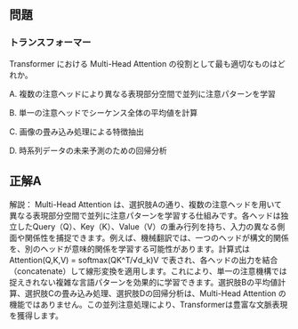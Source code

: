 ## 問題
### トランスフォーマー
Transformer における Multi-Head Attention の役割として最も適切なものはどれか。

A. 複数の注意ヘッドにより異なる表現部分空間で並列に注意パターンを学習

B. 単一の注意ヘッドでシーケンス全体の平均値を計算

C. 画像の畳み込み処理による特徴抽出

D. 時系列データの未来予測のための回帰分析

## 正解A

解説：
Multi-Head Attention は、選択肢Aの通り、複数の注意ヘッドを用いて異なる表現部分空間で並列に注意パターンを学習する仕組みです。各ヘッドは独立したQuery（Q）、Key（K）、Value（V）の重み行列を持ち、入力の異なる側面や関係性を捕捉できます。例えば、機械翻訳では、一つのヘッドが構文的関係を、別のヘッドが意味的関係を学習する可能性があります。計算式は Attention(Q,K,V) = softmax(QK^T/√d_k)V で表され、各ヘッドの出力を結合（concatenate）して線形変換を適用します。これにより、単一の注意機構では捉えきれない複雑な言語パターンを効果的に学習できます。選択肢Bの平均値計算、選択肢Cの畳み込み処理、選択肢Dの回帰分析は、Multi-Head Attention の機能ではありません。この並列注意処理により、Transformerは豊富な文脈表現を獲得します。 